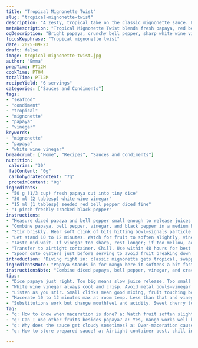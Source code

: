 ```yaml
---
title: "Tropical Mignonette Twist"
slug: "tropical-mignonette-twist"
description: "A zesty, tropical take on the classic mignonette sauce. Fresh diced papaya swapped in for mango, vivid red bell pepper, and a splash of white wine vinegar whisked together. Maceration time adjusted slightly, aromatic release signals readiness. Keep chilled tightly sealed up to 2 days. Bright, tangy, with crisp pepper texture. Great for oysters or grilled seafood. Practiced hands know when the vinegar bite mellows, and fruit softens but won’t turn mushy. Perfect back-pocket condiment for when traditional mignonette feels tired or predictable."
metaDescription: "Tropical Mignonette Twist blends fresh papaya, red bell pepper, and white wine vinegar. Citrus tang meets crisp texture. Chill up to 2 days for seafood topping."
ogDescription: "Bright papaya, crunchy bell pepper, sharp white wine vinegar mix for a tangy seafood sauce. Chill well, taste often. Use fresh for best texture."
focusKeyphrase: "Tropical mignonette twist"
date: 2025-09-23
draft: false
image: tropical-mignonette-twist.jpg
author: "Emma"
prepTime: PT12M
cookTime: PT0M
totalTime: PT12M
recipeYield: "6 servings"
categories: ["Sauces and Condiments"]
tags:
- "seafood"
- "condiment"
- "tropical"
- "mignonette"
- "papaya"
- "vinegar"
keywords:
- "mignonette"
- "papaya"
- "white wine vinegar"
breadcrumb: ["Home", "Recipes", "Sauces and Condiments"]
nutrition: 
 calories: "30"
 fatContent: "0g"
 carbohydrateContent: "7g"
 proteinContent: "0g"
ingredients:
- "50 g (1/3 cup) fresh papaya cut into tiny dice"
- "30 ml (2 tablesp) white wine vinegar"
- "15 ml (1 tablesp) seeded red bell pepper diced fine"
- "1 pinch freshly cracked black pepper"
instructions:
- "Measure diced papaya and bell pepper small enough to release juices quickly but hold shape."
- "Combine papaya, bell pepper, vinegar, and black pepper in a medium bowl."
- "Stir briskly. Hear soft clink of bits hitting bowl—signals particle distribution."
- "Let stand 10 to 12 minutes. Watch for fruit to soften slightly, vinegar to tone down harshness."
- "Taste mid-wait. If vinegar too sharp, rest longer; if too mellow, add splash more vinegar."
- "Transfer to airtight container. Chill. Use within 48 hours for best freshness and texture."
- "Spoon onto oysters just before serving to avoid fruit breaking down too much."
introduction: "Diving right in: classic mignonette gets tropical, swapping mango for papaya. Why? Papaya’s softer sweetness and subtle musk bring new layers, less sharp than mango but more fragrant. Vinegar choice crucial here—white wine vinegar cool and crisp, no extra sweetness muddying the punch. Red bell pepper diced tiny not just for looks—it adds crunch, bright color, and counterbalances soft fruit juiciness. The key? Let those ingredients mingle, but not drown each other. Timing’s everything: too short and vinegar’s edge bites too hard, too long and the fruit dissolves into nothing but mush. Learned that the hard way, adjusted maceration to find that sweet spot where all flavors sing but the texture holds. Store cold, taste daily, shoot for freshness. Mignonette’s dove tail with oysters, but can outshine on grilled shrimp or fish tacos too. Small batch, quick mix, huge payoff."
ingredientsNote: "Papaya stands in for mango here—it softens a bit faster so dice slightly larger but keep tiny enough to release juices. Mangos can be substituted if preferred but reduce vinegar slightly to prevent overpowering sweetness. Red bell pepper brings crunch and color; swap for sweet cherry tomatoes if lost red peppers, though texture and acidity differ. White wine vinegar preferable for brightness; rice vinegar or apple cider vinegar could work but alter acidity profile—adjust quantities accordingly. Fresh cracked black pepper mandatory for a bite that plays off sweet fruit and tangy vinegar but skip if too sharp for delicate palates. Always prep fruit fresh—older fruit causes off flavors and mush. Keep all ingredients chilled pre-mixing to slow softening. Mixing bowl should be non-reactive: glass or ceramic best, avoid metal to prevent vinegar reaction affecting taste."
instructionsNote: "Combine diced papaya, bell pepper, vinegar, and cracked pepper in a bowl. Use spoon to mix evenly. Listen for subtle clinking of fruit hitting bowl bottom—sign of proper distribution. Allow to macerate at room temperature for about 10 to 12 minutes, watching for fruit to soften just enough to start releasing flavor. Taste periodically—vinegar harshness should soften without losing tang. If too strong, let rest longer; if too mild, dash more vinegar. Be wary of over-maceration—fruit mushes, sauce turns cloudy, loses fresh texture. After resting, transfer to airtight container, chill promptly. Cold storage preserves sharpness and texture. Serve as topping spooned delicately over freshly shucked oysters or any raw seafood. Avoid pre-mixing hours in advance unless refrigerated tightly, as fruit breaks down and dilutes flavor. The small tweaks in timing and ingredient choice define this sauce’s character and success."
tips:
- "Dice papaya just right. Too big means slow juice release. Too small, mushy mess. I cut fine but firm tiny pieces—soft but hold shape. Bell pepper diced even finer for crunch but no breaks. Watch texture closely."
- "White wine vinegar always cool and crisp. Avoid metal bowls—vinegar reacts, flavors dull or turn off. Glass or ceramic only. Keep all ingredients cold before mixing slows papaya softening, controls flavor punch. Timing matters; over- or under-macerate throws off bite."
- "Listen as you stir. Small clinks mean good mixing, fruit touching bowl, releasing juice fast. Silence means dry bits or clumps. Stir briskly but don't mash. Keep everything light but combined evenly. Fruit texture signals readiness."
- "Macerate 10 to 12 minutes max at room temp. Less than that and vinegar bites too hard. More means fruit mush, sauce clouds, freshness lost. Taste mid-way to gauge vinegar softness. Adjust with splash more vinegar, no overdoing unless you want sharp edges."
- "Substitutions work but change mouthfeel and acidity. Sweet cherry tomatoes can replace bell pepper for color, less crunch. Rice or apple cider vinegar swap ok—modify quantity, acidity varies. Mango back in for sweeter, reduce vinegar to avoid overpower. Black pepper optional but adds bright bite, balances fruit sweetness."
faq:
- "q: How to know when maceration is done? a: Watch fruit soften slightly but not fall apart. Vinegar harshness mellows. Taste often. Clinking stops means juice released. Timing 10 to 12 minutes usual but watch fruit, room temp affects speed."
- "q: Can I use other fruits besides papaya? a: Yes, mango works well but dice larger, reduce vinegar to avoid sweetness conflict. Pineapple risky—too acidic, breaks down fast. Cherry tomatoes good for color swap but less sweet, add different acidity. Keep fresh fruit only."
- "q: Why does the sauce get cloudy sometimes? a: Over-maceration causes mushy fruit releasing pectin, cloudiness. Too much stirring or old fruit also culprits. Use fresh, chill after maceration, transfer quickly. Avoid metal bowls to keep sharp flavor intact."
- "q: How to store prepared sauce? a: Airtight container best, chill immediately. Use within 48 hours max. Fruit softens if left longer, vinegar loses punch. Can prep small batches daily if needed. Avoid pre-mixing hours ahead unrefrigerated—fruit disintegrates, flavor dilutes."

---
```

